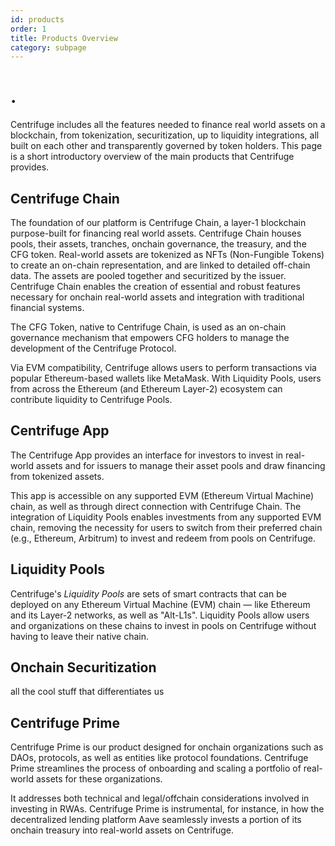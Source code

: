 ```yaml
---
id: products
order: 1
title: Products Overview
category: subpage
---
```

# .

Centrifuge includes all the features needed to finance real world assets on a blockchain, from tokenization, securitization, up to liquidity integrations, all built on each other and transparently governed by token holders. This page is a short introductory overview of the main products that Centrifuge provides.

## Centrifuge Chain
The foundation of our platform is Centrifuge Chain, a layer-1 blockchain purpose-built for financing real world assets. Centrifuge Chain houses pools, their assets, tranches, onchain governance, the treasury, and the CFG token. Real-world assets are tokenized as NFTs (Non-Fungible Tokens) to create an on-chain representation, and are linked to detailed off-chain data. The assets are pooled together and securitized by the issuer. Centrifuge Chain enables the creation of essential and robust features necessary for onchain real-world assets and integration with traditional financial systems.

The CFG Token, native to Centrifuge Chain, is used as an on-chain governance mechanism that empowers CFG holders to manage the development of the Centrifuge Protocol. 

Via EVM compatibility, Centrifuge allows users to perform transactions via popular Ethereum-based wallets like MetaMask. With Liquidity Pools, users from across the Ethereum (and Ethereum Layer-2) ecosystem can contribute liquidity to Centrifuge Pools.

## Centrifuge App
The Centrifuge App provides an interface for investors to invest in real-world assets and for issuers to manage their asset pools and draw financing from tokenized assets.

This app is accessible on any supported EVM (Ethereum Virtual Machine) chain, as well as through direct connection with Centrifuge Chain. The integration of Liquidity Pools enables investments from any supported EVM chain, removing the necessity for users to switch from their preferred chain (e.g., Ethereum, Arbitrum) to invest and redeem from pools on Centrifuge.

## Liquidity Pools
Centrifuge's _Liquidity Pools_ are sets of smart contracts that can be deployed on any Ethereum Virtual Machine (EVM) chain — like Ethereum and its Layer-2 networks, as well as "Alt-L1s". Liquidity Pools allow users and organizations on these chains to invest in pools on Centrifuge without having to leave their native chain.

## Onchain Securitization
all the cool stuff that differentiates us

## Centrifuge Prime
Centrifuge Prime is our product designed for onchain organizations such as DAOs, protocols, as well as entities like protocol foundations. Centrifuge Prime streamlines the process of onboarding and scaling a portfolio of real-world assets for these organizations.

It addresses both technical and legal/offchain considerations involved in investing in RWAs. Centrifuge Prime is instrumental, for instance, in how the decentralized lending platform Aave seamlessly invests a portion of its onchain treasury into real-world assets on Centrifuge.

